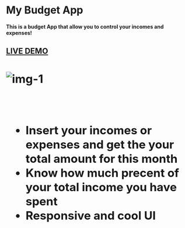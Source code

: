<h1>My Budget App</h1>
<h4>This is a budget App that allow you to control your incomes and expenses!<h4>

<a href="https://samod667.github.io/Budget-APP/"><h2>LIVE DEMO<h2></a> 
![img-1](img1.png)
  
  <br>
  
  <ul>
  <li>Insert your incomes or expenses and get the your total amount for this month</li>
  <li>Know how much precent of your total income you have spent</li>
  <li>Responsive and cool UI</li>
  </ul>


